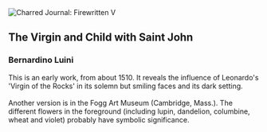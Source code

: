 <div class="artwork-of-the-day">
  <div class="container">
    <div class="img-wrapper">
      <img
        src="https://uploads7.wikiart.org/00233/images/bernardino-luini/n-3935-00-000035-wpu.jpg!Large.jpg"
        alt="Charred Journal: Firewritten V" />
    </div>
    <div class="artwork-detail">
      <div class="artwork-origin"> 
        <h2 class="artwork-name">The Virgin and Child with Saint John</h2>
        <h3 class="artist">
          Bernardino Luini
        </h3>
      </div>
      <p class="description">
        <span class="artwork-description-text ng-binding" ng-bind-html="viewModel.ArtworkOfTheDay.Description | unsafe">This is an early work, from about 1510. It reveals the influence of Leonardo's 'Virgin of the Rocks' in its solemn but smiling faces and its dark setting.<br><br>Another version is in the Fogg Art Museum (Cambridge, Mass.). The different flowers in the foreground (including lupin, dandelion, columbine, wheat and violet) probably have symbolic significance.</span>
                        <div class="text-shadow-container ng-hide" ng-show="showShadow"></div>
      </p>
    </div>
  </div>

</div>
